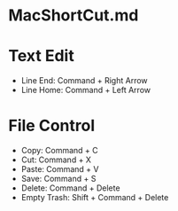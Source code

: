 # MacShortCut.md
# Text Edit
* Line End: Command + Right Arrow
* Line Home: Command + Left Arrow
# File Control
* Copy: Command + C
* Cut: Command + X
* Paste: Command + V
* Save: Command + S
* Delete: Command + Delete
* Empty Trash: Shift + Command + Delete